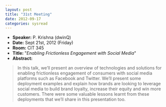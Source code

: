 ```yaml
---
layout: post
title: "31st Meeting"
date: 2012-09-17
categories: sysread
---
```


<ul>
	<li><strong>Speaker:</strong> P. Krishna (dwinQ)</li>
	<li><strong>Date:</strong> Sept 21st, 2012 (Friday)</li>
	<li><strong>Room:</strong> CIT 345</li>
	<li><strong>Title: </strong>"<em>Enabling Frictionless Engagement with Social Media</em>"</li>
	<li><strong>Abstract:</strong></li>
</ul>
<blockquote>In this talk, we’ll present an overview of technologies and solutions for enabling frictionless engagement of consumers with social media platforms such as Facebook and Twitter. We’ll present some deployment examples and explain how brands are looking to leverage social media to build brand loyalty, increase their equity and win more customers. There were some valuable lessons learnt from these deployments that we’ll share in this presentation too.</blockquote>
